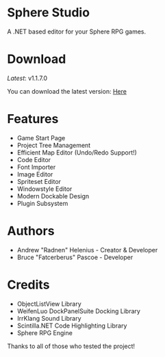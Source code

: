 Sphere Studio
=============

A .NET based editor for your Sphere RPG games.

Download
========
*Latest*: v1.1.7.0

You can download the latest version: [Here](https://www.dropbox.com/s/sl8af7flknll4mp/SphereStudio1.1.7.0.zip?dl=0)

Features
========
 - Game Start Page
 - Project Tree Management
 - Efficient Map Editor (Undo/Redo Support!)
 - Code Editor
 - Font Importer
 - Image Editor
 - Spriteset Editor
 - Windowstyle Editor
 - Modern Dockable Design
 - Plugin Subsystem

Authors
=======
 - Andrew "Radnen" Helenius - Creator & Developer
 - Bruce "Fatcerberus" Pascoe - Developer

Credits
=======

 - ObjectListView Library
 - WeifenLuo DockPanelSuite Docking Library
 - IrrKlang Sound Library
 - Scintilla.NET Code Highlighting Library
 - Sphere RPG Engine

Thanks to all of those who tested the project!
